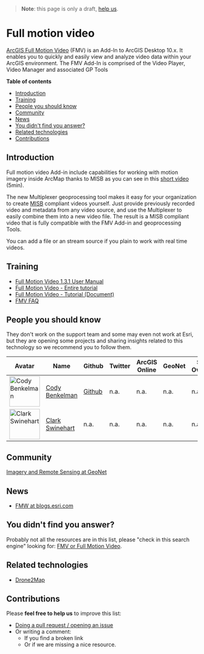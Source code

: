 > **Note**: this page is only a draft, [help us](#contributions).

# Full motion video
[ArcGIS Full Motion Video](http://www.esri.com/products/arcgis-capabilities/imagery/full-motion-video)
(FMV) is an Add-In to ArcGIS Desktop 10.x. It enables you to quickly and easily
view and analyze video data within your ArcGIS environment. The FMV Add-In is
comprised of the Video Player, Video Manager and associated GP Tools

<!-- START doctoc generated TOC please keep comment here to allow auto update -->
<!-- DON'T EDIT THIS SECTION, INSTEAD RE-RUN doctoc TO UPDATE -->
**Table of contents**

- [Introduction](#introduction)
- [Training](#training)
- [People you should know](#people-you-should-know)
- [Community](#community)
- [News](#news)
- [You didn't find you answer?](#you-didnt-find-you-answer)
- [Related technologies](#related-technologies)
- [Contributions](#contributions)

<!-- END doctoc generated TOC please keep comment here to allow auto update -->

## Introduction
Full motion video Add-in include capabilities for working with motion imagery inside
ArcMap thanks to MISB as you can see in this [short video](http://www.esri.com/videos/watch?videoid=2805&isLegacy=true&title=introduction-to-the-full-motion-video-add_dash_in) (5min).

The new Multiplexer geoprocessing tool makes it easy for your
organization to create [MISB](http://www.gwg.nga.mil/misb/faq.html) compliant
videos yourself. Just provide previously recorded video and metadata from any
video source, and use the Multiplexer to easily combine them into a new video
file. The result is a MISB compliant video that is fully compatible with the
FMV Add-in and geoprocessing Tools.

You can add a file or an stream source if you plain to work with real time videos.

## Training

* [Full Motion Video 1.3.1 User Manual](https://geonet.esri.com/servlet/JiveServlet/downloadBody/8607-102-1-10723/Full%20Motion%20Video%201.3.1%20User%20Manual.pdf)
* [Full Motion Video - Entire tutorial](https://esri.app.box.com/s/1wj8k5t44so7oy8phcaioik3zebc9bf0)
* [Full Motion Video - Tutorial (Document)](https://esri.app.box.com/s/pgsmra3npv54thnmgfwesu82uqey5bc4)
* [FMV FAQ](https://geonet.esri.com/docs/DOC-8379-frequently-asked-questions-about-fmv)

## People you should know
They don't work on the support team and some may even not work at Esri,
but they are opening some projects and sharing insights related to this
technology so we recommend you to follow them.

|Avatar|Name|Github|Twitter|ArcGIS Online|GeoNet|Stack Overflow|
|---|---|---|---|---|---|---|
|<img src="https://media-exp1.licdn.com/media/AAEAAQAAAAAAAAoHAAAAJDFiYmQ4Mjg2LTdmZTctNDcyZi1iM2M3LTk5YmNhNGI5ZTk5Mg.jpg" width="80" alt="Cody Benkelman">|[Cody Benkelman](https://www.linkedin.com/in/cody-benkelman-0b62761/)|[Github](https://github.com/codybenkelman)|n.a.|n.a.|n.a.|n.a.
|<img src="https://media-exp1.licdn.com/media/p/8/000/1fd/2dd/3244746.jpg" width="80" alt="Clark Swinehart">|[Clark Swinehart](https://www.linkedin.com/in/clark-swinehart-96064b1/)|n.a.|n.a.|n.a.|n.a.|n.a.



## Community

[Imagery and Remote Sensing at GeoNet](https://geonet.esri.com/community/gis/imagery-and-remote-sensing/content?filterID=contentstatus%5Bpublished%5D~category%5Bfull-motion-video%5D)

## News

* [FMW at blogs.esri.com](https://blogs.esri.com/esri/globalsearch/?mssearch=fmv&msp=1&mswhere=all)

## You didn't find you answer?

Probably not all the resources are in this list, please "check in this search engine" looking for: [FMV or Full Motion Video](https://esri-es.github.io/arcgis-search/?search=fmv%20or%20%22full%20motion%20video%22).

## Related technologies

* [Drone2Map](../../../drone2map/README.md)

## Contributions
Please **feel free to help us** to improve this list:

* [Doing a pull request / opening an issue](https://github.com/hhkaos/awesome-arcgis#contributions)
* Or writing a comment:
  * If you find a broken link
  * Or if we are missing a nice resource.
